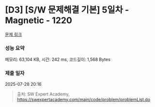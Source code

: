 # [D3] [S/W 문제해결 기본] 5일차 - Magnetic - 1220 

[문제 링크](https://swexpertacademy.com/main/code/problem/problemDetail.do?contestProbId=AV14hwZqABsCFAYD) 

### 성능 요약

메모리: 63,104 KB, 시간: 242 ms, 코드길이: 1,568 Bytes

### 제출 일자

2025-07-28 20:16



> 출처: SW Expert Academy, https://swexpertacademy.com/main/code/problem/problemList.do